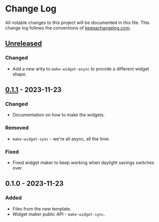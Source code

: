 # Change Log
All notable changes to this project will be documented in this file. This change log follows the conventions of [keepachangelog.com](http://keepachangelog.com/).

## [Unreleased]
### Changed
- Add a new arity to `make-widget-async` to provide a different widget shape.

## [0.1.1] - 2023-11-23
### Changed
- Documentation on how to make the widgets.

### Removed
- `make-widget-sync` - we're all async, all the time.

### Fixed
- Fixed widget maker to keep working when daylight savings switches over.

## 0.1.0 - 2023-11-23
### Added
- Files from the new template.
- Widget maker public API - `make-widget-sync`.

[Unreleased]: https://sourcehost.site/your-name/pandas-jvm/compare/0.1.1...HEAD
[0.1.1]: https://sourcehost.site/your-name/pandas-jvm/compare/0.1.0...0.1.1
